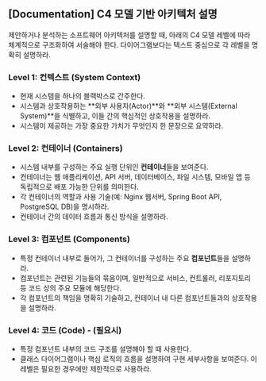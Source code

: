 ## [Documentation] C4 모델 기반 아키텍처 설명

제안하거나 분석하는 소프트웨어 아키텍처를 설명할 때, 아래의 C4 모델 레벨에 따라 체계적으로 구조화하여 서술해야 한다. 다이어그램보다는 텍스트 중심으로 각 레벨을 명확히 설명하라.

### Level 1: 컨텍스트 (System Context)
- 현재 시스템을 하나의 블랙박스로 간주한다.
- 시스템과 상호작용하는 **외부 사용자(Actor)**와 **외부 시스템(External System)**을 식별하고, 이들 간의 핵심적인 상호작용을 설명하라.
- 시스템이 제공하는 가장 중요한 가치가 무엇인지 한 문장으로 요약하라.

### Level 2: 컨테이너 (Containers)
- 시스템 내부를 구성하는 주요 실행 단위인 **컨테이너**들을 보여준다.
- 컨테이너는 웹 애플리케이션, API 서버, 데이터베이스, 파일 시스템, 모바일 앱 등 독립적으로 배포 가능한 단위를 의미한다.
- 각 컨테이너의 역할과 사용 기술(예: Nginx 웹서버, Spring Boot API, PostgreSQL DB)을 명시하라.
- 컨테이너 간의 데이터 흐름과 통신 방식을 설명하라.

### Level 3: 컴포넌트 (Components)
- 특정 컨테이너 내부로 들어가, 그 컨테이너를 구성하는 주요 **컴포넌트**들을 설명하라.
- 컴포넌트는 관련된 기능들의 묶음이며, 일반적으로 서비스, 컨트롤러, 리포지토리 등 코드 상의 주요 모듈에 해당한다.
- 각 컴포넌트의 책임을 명확히 기술하고, 컨테이너 내 다른 컴포넌트들과의 상호작용을 설명하라.

### Level 4: 코드 (Code) - (필요시)
- 특정 컴포넌트 내부의 코드 구조를 설명해야 할 때 사용한다.
- 클래스 다이어그램이나 핵심 로직의 흐름을 설명하여 구현 세부사항을 보여준다. 이 레벨은 필요한 경우에만 제한적으로 사용하라.